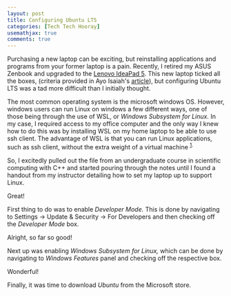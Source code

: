 ```yaml
---
layout: post
title: Configuring Ubuntu LTS
categories: [Tech Tech Hooray]
usemathjax: true
comments: true
---
```


Purchasing a new laptop can be exciting, but reinstalling applications and programs from your former laptop is a pain. Recently, I retired my ASUS Zenbook and upgraded to the [Lenovo IdeaPad 5](https://www.bestbuy.ca/en-ca/product/lenovo-ideapad-5-15-6-laptop-abyss-blue-amd-ryzen-7-5700u-512gb-ssd-16gb-ram-windows-11/15701037?cmp=seo-15701037&cmp=knc-s-71700000068294177&gclid=EAIaIQobChMI943xidet9wIVj21vBB2HvgKEEAQYASABEgI1LfD_BwE&gclsrc=aw.ds). This new laptop ticked all the boxes, (criteria provided in Ayo Isaiah's [article](https://www.freecodecamp.org/news/how-to-choose-a-laptop-for-programming-a9e36f8b4cfe/)), but configuring Ubuntu LTS was a tad more difficult than I initially thought.

The most common operating system is the microsoft windows OS. However, windows users can run Linux on windows a few different ways, one of those being through the use of WSL, or *Windows Subsystem for Linux.* In my case, I required access to my office computer and the only way I knew how to do this was by installing WSL on my home laptop to be able to use ssh client. The advantage of WSL is that you can run Linux applications, such as ssh client, without the extra weight of a virtual machine <sup>[1](https://solarianprogrammer.com/2017/04/15/install-wsl-windows-subsystem-for-linux/).
  
So, I excitedly pulled out the file from an undergraduate course in scientific computing with C++ and started pouring through the notes until I found a handout from my instructor detailing how to set my laptop up to support Linux. 
  
Great!

First thing to do was to enable *Developer Mode.* This is done by navigating to Settings &#8594; Update & Security &#8594; For Developers and then checking off the *Developer Mode* box.
  
Alright, so far so good!
  
Next up was enabling *Windows Subsystem for Linux,* which can be done by navigating to *Windows Features* panel and checking off the respective box.
  
Wonderful!
  
Finally, it was time to download *Ubuntu* from the Microsoft store.

